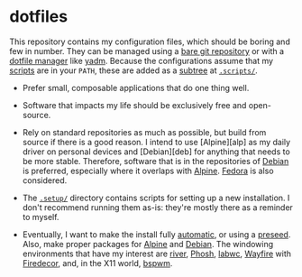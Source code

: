 # dotfiles

This repository contains my configuration files, which should be boring 
and few in number. They can be managed using a [bare git 
repository][bare] or with a [dotfile manager][dots] like [yadm][yadm]. 
Because the configurations assume that my [scripts][scrp] are in your 
`PATH`, these are added as a [subtree][atla] at 
[`.scripts/`](../.scripts).

-   Prefer small, composable applications that do one thing well.

-   Software that impacts my life should be exclusively free and 
    open-source.

-   Rely on standard repositories as much as possible, but build from 
    source if there is a good reason. I intend to use [Alpine][alp] as 
    my daily driver on personal devices and [Debian][deb] for anything 
    that needs to be more stable. Therefore, software that is in the 
    repositories of [Debian][drep] is preferred, especially where it 
    overlaps with [Alpine][arep]. [Fedora][frep] is also considered.

-   The [`.setup/`](../.setup) directory contains scripts for setting up 
    a new installation. I don't recommend running them as-is: they're 
    mostly there as a reminder to myself.

-   Eventually, I want to make the install fully [automatic][auto], or 
    using a [preseed][seed]. Also, make proper packages for 
    [Alpine][apkg] and [Debian][dpkg]. The windowing environments that 
    have my interest are [river][rivr], [Phosh][phsh], [labwc][labw], 
    [Wayfire][wayf] with [Firedecor][fdec], and, in the X11 world, 
    [bspwm][bspw].


<!-- Links ------------------------------------------------------------>

[atla]: https://www.atlassian.com/git/tutorials/git-subtree
[scrp]: https://github.com/slakkenhuis/scripts
[dots]: https://dotfiles.github.io/utilities/
[yadm]: https://yadm.io/
[bare]: https://cblte.github.io/sammelsurium/configs/the-best-way-to-store-your-dotfiles/

[phsh]: https://wiki.postmarketos.org/wiki/Phosh
[rivr]: https://github.com/riverwm/river
[wayf]: https://wayfire.org/
[labw]: https://labwc.github.io/
[fdec]: https://github.com/AhoyISki/Firedecor
[bspw]: https://github.com/baskerville/bspwm
[tmsu]: https://tmsu.org/

[drep]: https://packages.debian.org/
[arep]: https://pkgs.alpinelinux.org/packages
[frep]: https://src.fedoraproject.org/

[auto]: https://debian-handbook.info/browse/stable/sect.automated-installation.html
[seed]: https://wiki.debian.org/DebianInstaller/Preseed
[apkg]: https://wiki.alpinelinux.org/wiki/Creating_an_Alpine_package
[dpkg]: https://wiki.debian.org/Packaging

[eup]: https://www.inkandswitch.com/end-user-programming/
[hea]: https://linuxhandbook.com/check-ssd-health/
